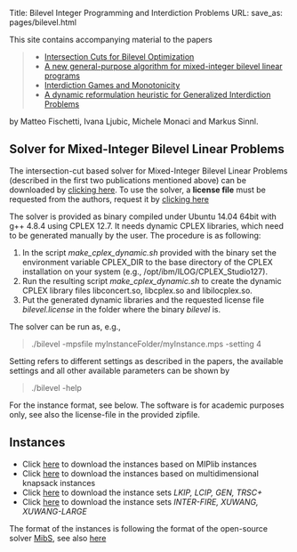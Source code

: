 Title: Bilevel Integer Programming and Interdiction Problems
URL:
save_as: pages/bilevel.html

This site contains accompanying material to the papers

> * [Intersection Cuts for Bilevel Optimization][7]  
> * [A new general-purpose algorithm for mixed-integer bilevel linear programs][8]  
> * [Interdiction Games and Monotonicity][9]  
> * [A dynamic reformulation heuristic for Generalized Interdiction Problems][10]

by Matteo Fischetti, Ivana Ljubic, Michele Monaci and Markus Sinnl.

## Solver for Mixed-Integer Bilevel Linear Problems

The intersection-cut based solver for Mixed-Integer Bilevel Linear Problems 
(described in the first two publications mentioned above) can be downloaded by [clicking here][11].
To use the solver, a **license file** must be requested from the authors, request it by [clicking here][12]

The solver is provided as binary compiled under Ubuntu 14.04 64bit with g++ 4.8.4 using CPLEX 12.7. 
It needs dynamic CPLEX libraries, which need to be generated manually by the user. 
The procedure is as following:

1. In the script *make_cplex_dynamic.sh* provided with the binary set the environment variable CPLEX_DIR to the base directory of the CPLEX installation on your system (e.g., /opt/ibm/ILOG/CPLEX_Studio127). 
2. Run the resulting script *make_cplex_dynamic.sh* to create the dynamic CPLEX library files libconcert.so, libcplex.so and libilocplex.so. 
3. Put the generated dynamic libraries and the requested license file *bilevel.license* in the folder where the binary *bilevel* is.

The solver can be run as, e.g., 

> ./bilevel -mpsfile myInstanceFolder/myInstance.mps -setting 4

Setting refers to different settings as described in the papers, the available settings
and all other available parameters can be shown by

> ./bilevel -help

For the instance format, see below. The software is for academic purposes only, see also the license-file in the provided zipfile.

## Instances

* Click [here][1] to download the instances based on MIPlib instances 
* Click [here][2] to download the instances based on multidimensional knapsack instances
* Click [here][3] to download the instance sets *LKIP, LCIP, GEN, TRSC+* 
* Click [here][6] to download the instance sets *INTER-FIRE, XUWANG, XUWANG-LARGE*

The format of the instances is following the format of the open-source solver [MibS][4], see also [here][5]

[1]: http://homepage.univie.ac.at/markus.sinnl/wp-content/uploads/2015/11/data_for_MPB_paper.zip
[3]: https://drive.google.com/open?id=0B1mYs4TT6IFMMGtBNVRZTWJjUjg
[2]: https://drive.google.com/open?id=0B1mYs4TT6IFMbVNrOENEemVOZzQ 
[4]: https://github.com/tkralphs/MiBS
[5]: http://coral.ise.lehigh.edu/data-sets/bilevel-instances/
[6]: https://drive.google.com/open?id=0B1mYs4TT6IFMTEtCREc5b1E5azg
[7]: ../.
[8]: ../pdfs/secondbilevel-techreport.pdf
[9]: ../pdfs/independentSystems-techreport.pdf
[10]: ../pdfs/biheur-techreport.pdf
[11]: https://drive.google.com/open?id=0B1mYs4TT6IFMMVRoUm5yaXBETE0
[12]: mailto:markus.sinnl@univie.ac.at?subject=[BILEVEL]%20License%20Key%20Request&cc=m.fischetti@gmail.com,ivana.ljubic@essec.edu,michele.monaci@unibo.it
